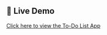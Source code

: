 ## 🔗 Live Demo

[Click here to view the To-Do List App](https://your-username.github.io/your-repository-name/)
